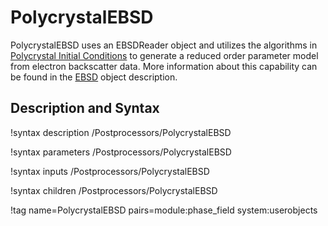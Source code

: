 # PolycrystalEBSD

PolycrystalEBSD uses an EBSDReader object and utilizes the algorithms in [Polycrystal Initial Conditions](/ICs/PolycrystalICs.md) to generate a reduced order parameter model from electron backscatter data. More information about this capability can be found in the [EBSD](ICs/EBSD.md) object description.

## Description and Syntax

!syntax description /Postprocessors/PolycrystalEBSD

!syntax parameters /Postprocessors/PolycrystalEBSD

!syntax inputs /Postprocessors/PolycrystalEBSD

!syntax children /Postprocessors/PolycrystalEBSD

!tag name=PolycrystalEBSD pairs=module:phase_field system:userobjects
